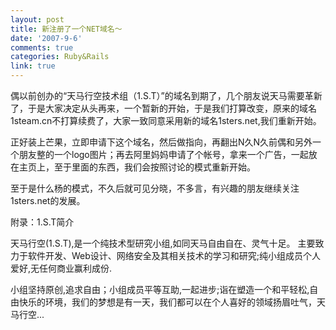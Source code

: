 ```yaml
---
layout: post
title: 新注册了一个NET域名～
date: '2007-9-6'
comments: true
categories: Ruby&Rails
link: true
---
```

<p>偶以前创办的&ldquo;天马行空技术组（1.S.T）&rdquo;的域名到期了，几个朋友说天马需要革新了，于是大家决定从头再来，一个暂新的开始，于是我们打算改变，原来的域名1steam.cn不打算续费了，大家一致同意采用新的域名1sters.net,我们重新开始。</p>
<p>正好装上芒果，立即申请下这个域名，然后做指向，再翻出N久N久前偶和另外一个朋友整的一个logo图片；再去阿里妈妈申请了个帐号，拿来一个广告，一起放在主页上，至于里面的东西，我们会按照讨论的模式重新开始。</p>
<p>至于是什么杨的模式，不久后就可见分晓，不多言，有兴趣的朋友继续关注1sters.net的发展。</p>
<p>附录：1.S.T简介</p>
<p>天马行空(1.S.T),是一个纯技术型研究小组,如同天马自由自在、灵气十足。 主要致力于软件开发、Web设计、网络安全及其相关技术的学习和研究;纯小组成员个人爱好,无任何商业赢利成份.</p>
<p>小组坚持原创,追求自由；小组成员平等互助,一起进步;诣在塑造一个和平轻松,自由快乐的环境，我们的梦想是有一天，我们都可以在个人喜好的领域扬眉吐气，天马行空...</p>
